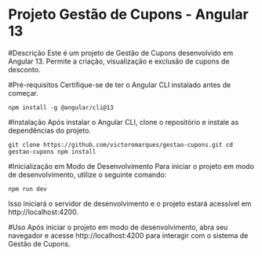# Projeto Gestão de Cupons - Angular 13

#Descrição
Este é um projeto de Gestão de Cupons desenvolvido em Angular 13. Permite a criação, visualização e exclusão de cupons de desconto.

#Pré-requisitos
Certifique-se de ter o Angular CLI instalado antes de começar.

`npm install -g @angular/cli@13`

#Instalação
Após instalar o Angular CLI, clone o repositório e instale as dependências do projeto.

`git clone https://github.com/victoromarques/gestao-cupons.git
cd gestao-cupons
npm install`

#Inicialização em Modo de Desenvolvimento
Para iniciar o projeto em modo de desenvolvimento, utilize o seguinte comando:

`npm run dev`

Isso iniciará o servidor de desenvolvimento e o projeto estará acessível em http://localhost:4200.

#Uso
Após iniciar o projeto em modo de desenvolvimento, abra seu navegador e acesse http://localhost:4200 para interagir com o sistema de Gestão de Cupons.
